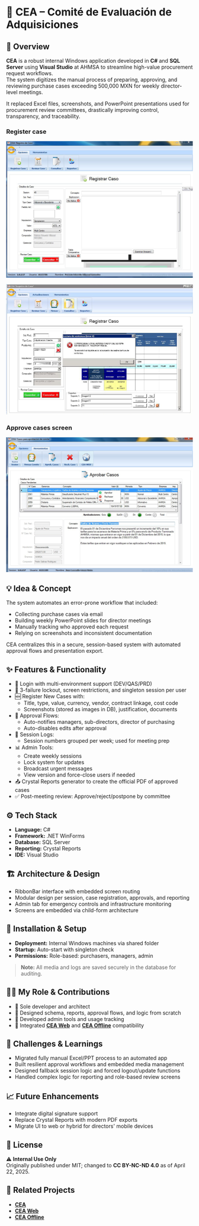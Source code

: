 
# 🧾 CEA – Comité de Evaluación de Adquisiciones

## 🧭 Overview
**CEA** is a robust internal Windows application developed in **C#** and **SQL Server** using **Visual Studio** at AHMSA to streamline high-value procurement request workflows.  
The system digitizes the manual process of preparing, approving, and reviewing purchase cases exceeding 500,000 MXN for weekly director-level meetings.

It replaced Excel files, screenshots, and PowerPoint presentations used for procurement review committees, drastically improving control, transparency, and traceability.

### Register case
![Screenshot](./assets/4.png)

![Screenshot](./assets/13.jpg)

### Approve cases screen
![Screenshot](./assets/2.png)

## 💡 Idea & Concept
The system automates an error-prone workflow that included:
- Collecting purchase cases via email
- Building weekly PowerPoint slides for director meetings
- Manually tracking who approved each request
- Relying on screenshots and inconsistent documentation

CEA centralizes this in a secure, session-based system with automated approval flows and presentation export.

## ✨ Features & Functionality
- 🔐 Login with multi-environment support (DEV/QAS/PRD)
- 🚫 3-failure lockout, screen restrictions, and singleton session per user
- 🆕 Register New Cases with:
  - Title, type, value, currency, vendor, contract linkage, cost code
  - Screenshots (stored as images in DB), justification, documents
- 🔁 Approval Flows:
  - Auto-notifies managers, sub-directors, director of purchasing
  - Auto-disables edits after approval
- 🧾 Session Logs:
  - Session numbers grouped per week; used for meeting prep
- 📊 Admin Tools:
  - Create weekly sessions
  - Lock system for updates
  - Broadcast urgent messages
  - View version and force-close users if needed
- 📤 Crystal Reports generator to create the official PDF of approved cases
- ✅ Post-meeting review: Approve/reject/postpone by committee

## ⚙️ Tech Stack
- **Language:** C#
- **Framework:** .NET WinForms
- **Database:** SQL Server
- **Reporting:** Crystal Reports
- **IDE:** Visual Studio

## 🏗 Architecture & Design
- RibbonBar interface with embedded screen routing
- Modular design per session, case registration, approvals, and reporting
- Admin tab for emergency controls and infrastructure monitoring
- Screens are embedded via child-form architecture

## 🚀 Installation & Setup
- **Deployment:** Internal Windows machines via shared folder
- **Startup:** Auto-start with singleton check
- **Permissions:** Role-based: purchasers, managers, admin

> **Note:** All media and logs are saved securely in the database for auditing.

## 🧑‍💻 My Role & Contributions
- 💼 Sole developer and architect
- 🧱 Designed schema, reports, approval flows, and logic from scratch
- 🧠 Developed admin tools and usage tracking
- 🔄 Integrated **[CEA Web](https://github.com/HermiloOrtega/CEA-Web)** and **[CEA Offline](https://github.com/HermiloOrtega/CEA-Offline)** compatibility

## 🧗 Challenges & Learnings
- Migrated fully manual Excel/PPT process to an automated app
- Built resilient approval workflows and embedded media management
- Designed fallback session logic and forced logout/update functions
- Handled complex logic for reporting and role-based review screens

## 📈 Future Enhancements
- Integrate digital signature support
- Replace Crystal Reports with modern PDF exports
- Migrate UI to web or hybrid for directors' mobile devices

## 🪪 License
⚠️ **Internal Use Only**  
Originally published under MIT; changed to **CC BY-NC-ND 4.0** as of April 22, 2025.

## 🔗 Related Projects
- **[CEA](https://github.com/HermiloOrtega/CEA)**
- **[CEA Web](https://github.com/HermiloOrtega/CEA-Web)**
- **[CEA Offline](https://github.com/HermiloOrtega/CEA-Offline)**
